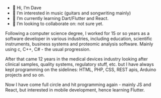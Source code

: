 - 👋 Hi, I’m Dave
- 👀 I’m interested in music (guitars and songwriting mainly)
- 🌱 I’m currently learning Dart/Flutter and React.
- 💞️ I’m looking to collaborate on: not sure yet. 

<p>Following a computer science degree, I worked for 15 or so years as a software developer in various industries, including education, scientific instruments, business systems and proteomic analysis software. Mainly using c, C++, C# - the usual progression.</p>
<p>After that came 12 years in the medical devices industry looking after clinical samples, quality systems, regulatory stuff, etc. but I have always kept programming on the sidelines: HTML, PHP, CSS, REST apis, Arduino projects and so on.</p>
<p>Now I have come full circle and hit programming again - mainly JS and React, but interested in mobile development, hence learning Flutter.</p>

<!---
davemiller72/davemiller72 is a ✨ special ✨ repository because its `README.md` (this file) appears on your GitHub profile.
You can click the Preview link to take a look at your changes.
--->
